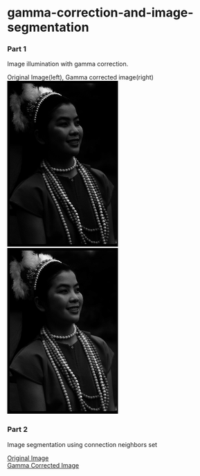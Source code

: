 # gamma-correction-and-image-segmentation
### Part 1
Image illumination with gamma correction.


Original Image(left), Gamma corrected image(right)    
![Original Image](/gamma/gamma%20results/gamma_image.png)
![Gamma Corrected Image](/gamma/gamma%20results/gamma_correction.png)
### Part 2
Image segmentation using connection neighbors set  

[Original Image](https://drive.google.com/open?id=1LNhlfUa3XZYeaVOPsuwKq76MGP76Jxrr)  
[Gamma Corrected Image](https://drive.google.com/open?id=1UCQc092R55OJT_Grrm5AU4Z9yBLsgaWY)
